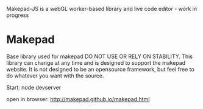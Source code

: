 Makepad-JS is a webGL worker-based library and live code editor - work in progress

# Makepad
Base library used for makepad DO NOT USE OR RELY ON STABILITY. This library can change at any time and is designed to support the makepad website. It is not designed to be an opensource framework, but feel free to do whatever you want with the source.

Start: node devserver

open in browser: http://makepad.github.io/makepad.html

